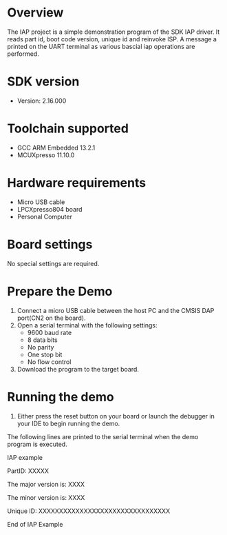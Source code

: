 Overview
========
The IAP project is a simple demonstration program of the SDK IAP
driver. It reads part id, boot code version, unique id and reinvoke ISP. A message
a printed on the UART terminal as various bascial iap operations are performed.

SDK version
===========
- Version: 2.16.000

Toolchain supported
===================
- GCC ARM Embedded  13.2.1
- MCUXpresso  11.10.0

Hardware requirements
=====================
- Micro USB cable
- LPCXpresso804 board
- Personal Computer

Board settings
==============
No special settings are required.

Prepare the Demo
================
1.  Connect a micro USB cable between the host PC and the CMSIS DAP port(CN2 on the board).
2.  Open a serial terminal with the following settings:
    - 9600 baud rate
    - 8 data bits
    - No parity
    - One stop bit
    - No flow control
3.  Download the program to the target board.

Running the demo
================
1.  Either press the reset button on your board or launch the debugger in your IDE to begin running the demo.

The following lines are printed to the serial terminal when the demo program is executed.

IAP example

PartID:	XXXXX

The major version is:	XXXX

The minor version is:	XXXX

Unique ID:	XXXXXXXXXXXXXXXXXXXXXXXXXXXXXXXX

End of IAP Example 
